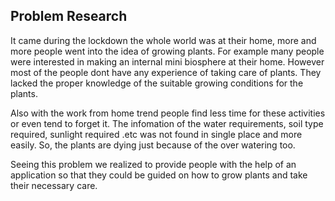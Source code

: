 ## Problem Research

It came during the lockdown the whole world was at their home, more and more people went into the idea of growing plants. For example many people were interested in making an internal mini biosphere at their home. However most of the people dont have any experience of taking care of plants. They lacked the proper knowledge of the suitable growing conditions for the plants.

Also with the work from home trend people find less time for these activities or even tend to forget it. The infomation of the water requirements, soil type required, sunlight required .etc was not found in single place and more easily. So, the plants are dying just because of the over watering too.

Seeing this problem we realized to provide people with the help of an application so that they could be guided on how to grow plants and take their necessary care.